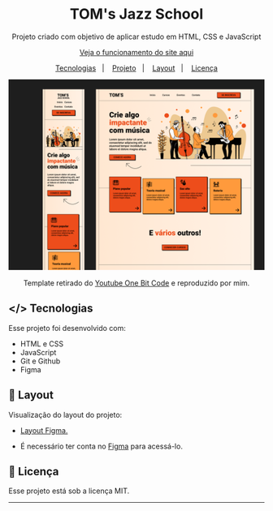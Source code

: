 <h1 align="center"> TOM's Jazz School </h1>

<p align="center"> Projeto criado com objetivo de aplicar estudo em HTML, CSS e JavaScript </p>

<p align="center"><a target="_blank" href="https://gabrielroldann.github.io/TOMs-Page-Responsive/">Veja o funcionamento do site aqui</a></p>

<p align="center">
  <a href="#-tecnologias">Tecnologias</a>&nbsp;&nbsp;&nbsp;|&nbsp;&nbsp;&nbsp;
  <a href="#-projeto">Projeto</a>&nbsp;&nbsp;&nbsp;|&nbsp;&nbsp;&nbsp;
  <a href="#-layout">Layout</a>&nbsp;&nbsp;&nbsp;|&nbsp;&nbsp;&nbsp;
  <a href="#memo-licença">Licença</a>
</p>

<img src="./assets/img-readme.png">

<p align="center"> Template retirado do <a href="https://www.youtube.com/watch?v=Wo7UnH8TYbc">Youtube One Bit Code</a> e reproduzido por mim.</p>

## </> Tecnologias

Esse projeto foi desenvolvido com:

- HTML e CSS
- JavaScript
- Git e Github
- Figma

## 🔖 Layout

Visualização do layout do projeto:

- <p><a href="https://www.figma.com/file/76GJ4uK7PyKeAo6dcpVyjA/Tom's-Jazz-School?type=design&node-id=0-1&mode=design&t=JbxEqiop2L1DpPx5-0">Layout Figma.</a></p>

- É necessário ter conta no [Figma](https://figma.com) para acessá-lo.

## :memo: Licença

Esse projeto está sob a licença MIT.

---
